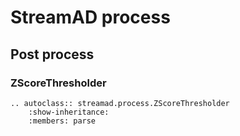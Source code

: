 # StreamAD process


## Post process



### ZScoreThresholder
```{eval-rst}
.. autoclass:: streamad.process.ZScoreThresholder
    :show-inheritance:
    :members: parse
```